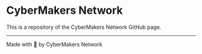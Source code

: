 # CyberMakers Network

This is a repository of the CyberMakers Network GitHub page.

<hr>

Made with 💚 by CyberMakers Network
